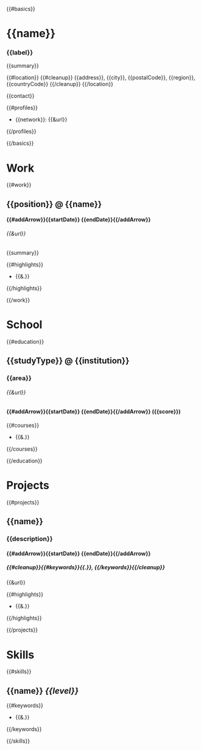 {{#basics}}

# {{name}}

### {{label}}

{{summary}}

{{#location}}
{{#cleanup}}
{{address}}, {{city}}, {{postalCode}}, {{region}}, {{countryCode}}
{{/cleanup}}
{{/location}}

{{contact}}

{{#profiles}}

- {{network}}: {{&url}}

{{/profiles}}

{{/basics}}

# Work

{{#work}}

## {{position}} @ {{name}}

#### {{#addArrow}}{{startDate}} {{endDate}}{{/addArrow}}

###### {{&url}}

{{summary}}

{{#highlights}}

- {{&.}}

{{/highlights}}

{{/work}}

# School

{{#education}}

## {{studyType}} @ {{institution}}

### {{area}}

###### {{&url}}

#### {{#addArrow}}{{startDate}} {{endDate}}{{/addArrow}} ({{score}})

{{#courses}}

- {{&.}}

{{/courses}}

{{/education}}

# Projects

{{#projects}}

## {{name}}

### {{description}}

#### {{#addArrow}}{{startDate}} {{endDate}}{{/addArrow}}

##### {{#cleanup}}{{#keywords}}{{.}}, {{/keywords}}{{/cleanup}}

{{&url}}

{{#highlights}}

- {{&.}}

{{/highlights}}

{{/projects}}

# Skills

{{#skills}}

## {{name}} _{{level}}_

{{#keywords}}

- {{&.}}

{{/keywords}}

{{/skills}}
